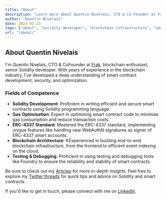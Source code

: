 ```yaml
---
title: "About"
description: "Learn more about Quentin Nivelais, CTO & Co-Founder at Frak, a senior Solidity developer."
author: "Quentin Nivelais"
date: 2023-03-23
tags: ["about", "solidity developer", "blockchain infrastructure", "smart contracts"]
url: "/about/"
---
```


## About Quentin Nivelais

I'm Quentin Nivelais, CTO & CoFounder at [Frak](https://frak-labs.com/), blockchain enthusiast, senior Solidity developer. 
With years of experience in the blockchain industry, I've developed a deep understanding of smart contract development, security, and optimization.

### Fields of Competence

- **Solidity Development**: Proficient in writing efficient and secure smart contracts using Solidity programming language.
- **Gas Optimisation**: Expert in optimising smart contract code to minimise gas consumption and reduce transaction costs.
- **ERC-4337 Standard**: Mastered the ERC-4337 standard, implementing unique features like handling new WebAuthN signatures as signer of ERC-4337 smart accounts.
- **Blockchain Architecture**: KExperienced in building end-to-end blockchain infrastructure, from the frontend to efficient event indexing on the cloud.
- **Testing & Debugging**: Proficient in using testing and debugging tools like Foundry to ensure the reliability and stability of smart contracts.

Be sure to check out my [Articles](/articles/) for more in-depth insights. Feel free to explore my [Twitter threads](/threads/) for quick tips and advice on Solidity and smart contracts.

If you'd like to get in touch, please connect with me on [LinkedIn](https://www.linkedin.com/in/quentin-nivelais/).
